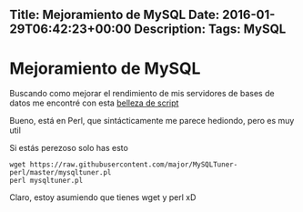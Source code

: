 Title: Mejoramiento de MySQL
Date: 2016-01-29T06:42:23+00:00
Description: 
Tags: MySQL
---
# Mejoramiento de MySQL

Buscando como mejorar el rendimiento de mis servidores de bases de datos me encontré con esta [belleza de script](https://raw.githubusercontent.com/major/MySQLTuner-perl/master/mysqltuner.pl)

Bueno, está en Perl, que sintácticamente me parece hediondo, pero es muy util

Si estás perezoso solo has esto
```
wget https://raw.githubusercontent.com/major/MySQLTuner-perl/master/mysqltuner.pl
perl mysqltuner.pl
```

Claro, estoy asumiendo que tienes wget y perl xD


